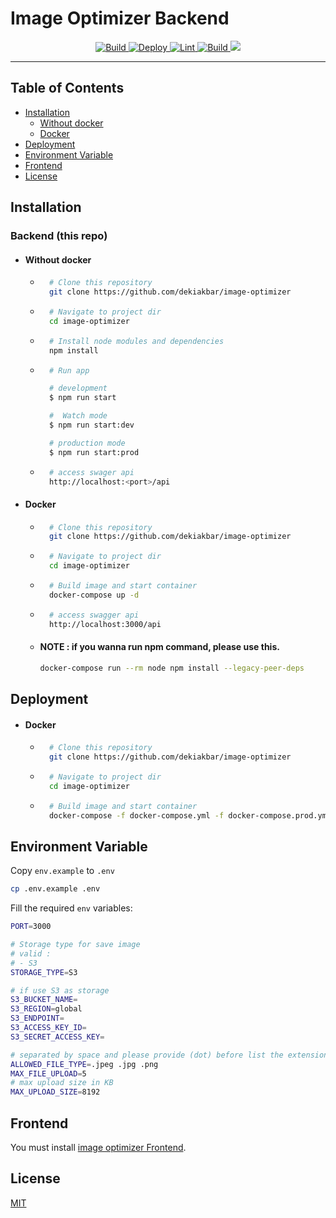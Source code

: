 # Image Optimizer Backend

<p align="center">
    <a href="https://github.com/dekiakbar/image-optimizer/actions/workflows/build.yml">
        <img src="https://github.com/dekiakbar/image-optimizer/actions/workflows/build.yml/badge.svg?event=push" alt="Build">
    </a>
    <a href="https://github.com/dekiakbar/image-optimizer/actions/workflows/deploy.yml">
        <img src="https://github.com/dekiakbar/image-optimizer/actions/workflows/deploy.yml/badge.svg" alt="Deploy">
    </a>
    <a href="https://github.com/dekiakbar/image-optimizer/actions/workflows/lint.yml">
        <img src="https://github.com/dekiakbar/image-optimizer/actions/workflows/lint.yml/badge.svg?event=push" alt="Lint">
    </a>
    <a href="https://github.com/dekiakbar/image-optimizer/actions/workflows/test.yml">
        <img src="https://github.com/dekiakbar/image-optimizer/actions/workflows/test.yml/badge.svg?event=push" alt="Build">
    </a>
    <a href="https://codecov.io/gh/dekiakbar/image-optimizer" > 
        <img src="https://codecov.io/gh/dekiakbar/image-optimizer/branch/master/graph/badge.svg?token=E8PNY7GOVW"/> 
    </a>
<p>

---

## Table of Contents

- [Installation](#installation)
    - [Without docker](#without-docker)
    - [Docker](#docker)
- [Deployment](#deployment)
- [Environment Variable](#environment-variable)
- [Frontend](#frontend)
- [License](#license)

## Installation

### Backend (this repo)
- #### Without docker

    - ```bash
        # Clone this repository
        git clone https://github.com/dekiakbar/image-optimizer
        ```

    - ```bash
        # Navigate to project dir
        cd image-optimizer
        ```

    - ```bash
        # Install node modules and dependencies
        npm install
        ```
    
    - ```bash
        # Run app

        # development
        $ npm run start

        #  Watch mode
        $ npm run start:dev

        # production mode
        $ npm run start:prod
        ```

    - ```bash
        # access swager api
        http://localhost:<port>/api
        ```
    
- #### Docker
    - ```bash
        # Clone this repository
        git clone https://github.com/dekiakbar/image-optimizer
        ```

    - ```bash
        # Navigate to project dir
        cd image-optimizer
        ```
    
    - ```bash
        # Build image and start container
        docker-compose up -d
        ```

    - ```bash
        # access swagger api
        http://localhost:3000/api
        ```
    -  #### NOTE : if you wanna run npm command, please use this.
        ```bash
        docker-compose run --rm node npm install --legacy-peer-deps
        ```
## Deployment
- #### Docker
    - ```bash
        # Clone this repository
        git clone https://github.com/dekiakbar/image-optimizer
        ```

    - ```bash
        # Navigate to project dir
        cd image-optimizer
        ```
        
    - ```bash
        # Build image and start container
        docker-compose -f docker-compose.yml -f docker-compose.prod.yml up -d
        ```
        
## Environment Variable

Copy `env.example` to `.env`

```bash
cp .env.example .env
```

Fill the required `env` variables: 
```bash
PORT=3000

# Storage type for save image
# valid :
# - S3
STORAGE_TYPE=S3

# if use S3 as storage
S3_BUCKET_NAME=
S3_REGION=global
S3_ENDPOINT=
S3_ACCESS_KEY_ID=
S3_SECRET_ACCESS_KEY=

# separated by space and please provide (dot) before list the extension
ALLOWED_FILE_TYPE=.jpeg .jpg .png
MAX_FILE_UPLOAD=5
# max upload size in KB
MAX_UPLOAD_SIZE=8192
```

## Frontend
You must install [image optimizer Frontend](https://github.com/dekiakbar/image-optimizer-fe).

## License
[MIT](https://github.com/dekiakbar/image-optimizer/blob/master/LICENSE)